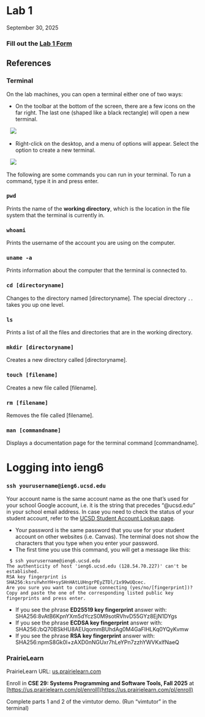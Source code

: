 # Lab 1
September 30, 2025

### Fill out the [Lab 1 Form](https://docs.google.com/forms/d/e/1FAIpQLSeZaIpfh1ul_-QgUkhQMuXo2voOjh5Uv7AmnUOLDkIwQk6PGw/viewform?usp=header)



## References

### Terminal

On the lab machines, you can open a terminal either one of two ways:
* On the toolbar at the bottom of the screen, there are a few icons on the far right. The last one (shaped like a black rectangle) will open a new terminal.

⠀![](terminal_toolbar.png)
* Right-click on the desktop, and a menu of options will appear. Select the option to create a new terminal. 

⠀![](terminal_right_click.png)

The following are some commands you can run in your terminal. To run a command, type it in and press enter.

### `pwd`
Prints the name of the **working directory**, which is the location in the file system that the terminal is currently in.
### `whoami`
Prints the username of the account you are using on the computer.
### `uname -a`
Prints information about the computer that the terminal is connected to.
### `cd [directoryname]`
Changes to the directory named [directoryname]. The special directory `..` takes you up one level.
### `ls`
Prints a list of all the files and directories that are in the working directory.
### `mkdir [directoryname]`
Creates a new directory called [directoryname].
### `touch [filename]`
Creates a new file called [filename].
### `rm [filename]`
Removes the file called [filename].
### `man [commandname]`
Displays a documentation page for the terminal command [commandname].

# Logging into ieng6
### `ssh yourusername@ieng6.ucsd.edu`
Your account name is the same account name as the one that’s used for your school Google account, i.e. it is the string that precedes “@ucsd.edu” in your school email address. In case you need to check the status of your student account, refer to the [UCSD Student Account Lookup page](https://sal.ucsd.edu/).
* Your password is the same password that you use for your student account on other websites (i.e. Canvas). The terminal does not show the characters that you type when you enter your password.
* The first time you use this command, you will get a message like this:

```
⠀$ ssh yourusername@ieng6.ucsd.edu
The authenticity of host 'ieng6.ucsd.edu (128.54.70.227)' can't be established.
RSA key fingerprint is SHA256:ksruYwhnYH+sySHnHAtLUHngrPEyZTDl/1x99wUQcec.
Are you sure you want to continue connecting (yes/no/[fingerprint])?
Copy and paste the one of the corresponding listed public key fingerprints and press enter.
```
* If you see the phrase **ED25519 key fingerprint** answer with: SHA256:8vAtB6KpnYXm5dYczS0M9sotRVhvD55GYz8EjN1DYgs
* If you see the phrase **ECDSA key fingerprint** answer with: SHA256:/bQ70BSkHU8AEUqommBUhdAg0M4GaFIHLKq0YQyKvmw
* If you see the phrase **RSA key fingerprint** answer with: SHA256:npmS8Gk0l+zAXD0nNGUxr7hLeYPn7zzhYWVKxlfNaeQ


### PrairieLearn
PrairieLearn URL: [us.prairielearn.com](http://us.prairielearn.com/)

Enroll in **CSE 29: Systems Programming and Software Tools, Fall 2025** at [https://us.prairielearn.com/pl/enroll](https://us.prairielearn.com/pl/enroll)

Complete parts 1 and 2 of the vimtutor demo. (Run “vimtutor” in the terminal)
